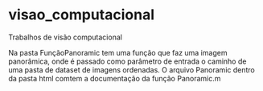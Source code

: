 # visao_computacional
Trabalhos de visão computacional

Na pasta FunçãoPanoramic tem uma função que faz uma imagem panorâmica, onde é passado como parâmetro de entrada o caminho de uma pasta de dataset de imagens ordenadas.
O arquivo Panoramic dentro da pasta html comtem a documentação da função Panoramic.m
